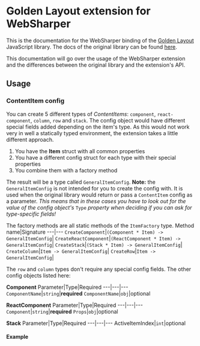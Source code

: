 # Golden Layout extension for WebSharper

This is the documentation for the WebSharper binding of the
[Golden Layout](https://golden-layout.com/) JavaScript library. The docs of the original
library can be found [here](http://golden-layout.com/docs/).

This documentation will go over the usage of the WebSharper extension and the differences
between the original library and the extension's API.

## Usage

### ContentItem config

You can create 5 different types of _ContentItems_: `component`, `react-component`,
`column`, `row` and `stack`. The config object would have different special fields added
depending on the item's type. As this would not work very in well a statically typed
environment, the extension takes a little different approach.

1. You have the **Item** struct with all common properties
2. You have a different config struct for each type with their special properties
3. You combine them with a factory method

The result will be a type called `GeneralItemConfig`. **Note:** the `GeneralItemConfig` is
not intended for you to create the config with. It is used when the original library would
return or pass a `ContentItem` config as a parameter. _This means that in these cases you
have to look out for the value of the config object's_ `Type` _property when deciding if
you can ask for type-specific fields!_

The factory methods are all static methods of the `ItemFactory` type.
Method name|Signature
---|---
`CreateComponent`|`(Component * Item) -> GeneralItemConfig`|
`CreateReactComponent`|`(ReactComponent * Item) -> GeneralItemConfig`|
`CreateStack`|`(Stack * Item) -> GeneralItemConfig`|
`CreateColumn`|`Item -> GeneralItemConfig`|
`CreateRow`|`Item -> GeneralItemConfig`|

The `row` and `column` types don't require any special config fields. The other config objects listed here:

__**Component**__
Parameter|Type|Required
---|---|---
`ComponentName`|`string`|**required**
`ComponentName`|`obj`|optional

__**ReactComponent**__
Parameter|Type|Required
---|---|---
`Component`|`string`|**required**
`Props`|`obj`|optional

__**Stack**__
Parameter|Type|Required
---|---|---
ActiveItemIndex|`int`|optional

#### Example


